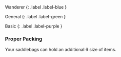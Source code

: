 
Wanderer
{: .label .label-blue }

General
{: .label .label-green }

Basic
{: .label .label-purple }
### Proper Packing

Your saddlebags can hold an additional 6 size of items.